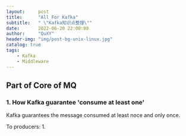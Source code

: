 ```yaml
---
layout:     post
title:      "All For Kafka"
subtitle:   " \"Kafka知识点整理\""
date:       2022-06-20 22:00:00
author:     "QuXY"
header-img: "img/post-bg-unix-linux.jpg"
catalog: true
tags:
    - Kafka
    - Middleware
---
```


## Part of Core of MQ

### 1. How Kafka guarantee 'consume at least one'

Kafka guarantees the message consumed at least noce and only once.

To producers:
1. 